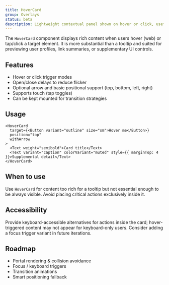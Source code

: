 ```yaml
---
title: HoverCard
group: Overlays
status: beta
description: Lightweight contextual panel shown on hover or click, useful for previews and supplemental info.
---
```


The `HoverCard` component displays rich content when users hover (web) or tap/click a target element. It is more substantial than a tooltip and suited for previewing user profiles, link summaries, or supplementary UI controls.

## Features

- Hover or click trigger modes
- Open/close delays to reduce flicker
- Optional arrow and basic positional support (top, bottom, left, right)
- Supports touch (tap toggles)
- Can be kept mounted for transition strategies

## Usage

```tsx
<HoverCard
  target={<Button variant="outline" size="sm">Hover me</Button>}
  position="top"
  withArrow
>
  <Text weight="semibold">Card title</Text>
  <Text variant="caption" colorVariant="muted" style={{ marginTop: 4 }}>Supplemental detail</Text>
</HoverCard>
```

## When to use

Use `HoverCard` for content too rich for a tooltip but not essential enough to be always visible. Avoid placing critical actions exclusively inside it.

## Accessibility

Provide keyboard-accessible alternatives for actions inside the card; hover-triggered content may not appear for keyboard-only users. Consider adding a focus trigger variant in future iterations.

## Roadmap

- Portal rendering & collision avoidance
- Focus / keyboard triggers
- Transition animations
- Smart positioning fallback
